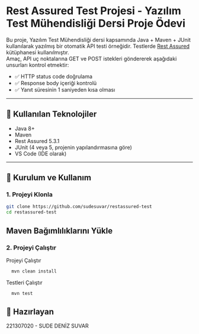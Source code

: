 # Rest Assured Test Projesi - Yazılım Test Mühendisliği Dersi Proje Ödevi

Bu proje, Yazılım Test Mühendisliği dersi kapsamında Java + Maven + JUnit kullanılarak yazılmış bir otomatik API testi örneğidir. Testlerde [Rest Assured](https://rest-assured.io/) kütüphanesi kullanılmıştır.  
Amaç, API uç noktalarına GET ve POST istekleri göndererek aşağıdaki unsurları kontrol etmektir:

- ✅ HTTP status code doğrulama  
- ✅ Response body içeriği kontrolü  
- ✅ Yanıt süresinin 1 saniyeden kısa olması  

---

## 🚀 Kullanılan Teknolojiler

- Java 8+
- Maven
- Rest Assured 5.3.1
- JUnit (4 veya 5, projenin yapılandırmasına göre)
- VS Code (IDE olarak)

---

## 🧰 Kurulum ve Kullanım

### 1. Projeyi Klonla
```bash
git clone https://github.com/sudesuvar/restassured-test
cd restassured-test
```

## Maven Bağımlılıklarını Yükle

### 2. Projeyi Çalıştır
Projeyi Çalıştır


```bash
  mvn clean install
```

Testleri Çalıştır

```bash
  mvn test
```

## 🚀 Hazırlayan
221307020 - SUDE DENİZ SUVAR





 
